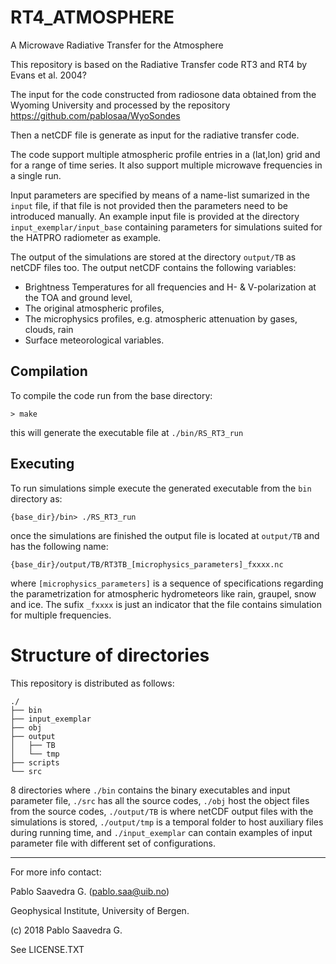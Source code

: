 # RT4_ATMOSPHERE

A Microwave Radiative Transfer for the Atmosphere

This repository is based on the Radiative Transfer code RT3 and RT4 by Evans et al. 2004?

The input for the code constructed from radiosone data obtained from the Wyoming University and processed by the repository https://github.com/pablosaa/WyoSondes

Then a netCDF file is generate as input for the radiative transfer code.

The code support multiple atmospheric profile entries in a (lat,lon) grid and for a range of time series. It also support multiple microwave frequencies in a single run.

Input parameters are specified by means of a name-list sumarized in the ``input`` file, if that file is not provided then the parameters need to be introduced manually. An example input file is provided at the directory ``input_exemplar/input_base`` containing parameters for simulations suited for the HATPRO radiometer as example. 

The output of the simulations are stored at the directory ``output/TB`` as netCDF files too. The output netCDF contains the following variables:
* Brightness Temperatures for all frequencies and H- & V-polarization at the TOA and ground level,
* The original atmospheric profiles,
* The microphysics profiles, e.g. atmospheric attenuation by gases, clouds, rain
* Surface meteorological variables.

## Compilation
To compile the code run from the base directory: 
  
    > make
  
this will generate the executable file at ``./bin/RS_RT3_run``

## Executing
To run simulations simple execute the generated executable from the ``bin`` directory as:

    {base_dir}/bin> ./RS_RT3_run
  
once the simulations are finished the output file is located at ``output/TB`` and has the following name:
    
    {base_dir}/output/TB/RT3TB_[microphysics_parameters]_fxxxx.nc
  
where ``[microphysics_parameters]`` is a sequence of specifications regarding the parametrization for atmospheric hydrometeors like rain, graupel, snow and ice. The sufix ``_fxxxx`` is just an indicator that the file contains simulation for multiple frequencies.

# Structure of directories
This repository is distributed as follows:

    ./
    ├── bin
    ├── input_exemplar
    ├── obj
    ├── output
    │   ├── TB
    │   └── tmp
    ├── scripts
    └── src

8 directories where ``./bin`` contains the binary executables and input parameter file, ``./src`` has all the source codes, ``./obj`` host the object files from the source codes, ``./output/TB`` is where netCDF output files with the simulations is stored, ``./output/tmp`` is a temporal folder to host auxiliary files during running time, and ``./input_exemplar`` can contain examples of input parameter file with different set of configurations. 

---
For more info contact:

Pablo Saavedra G. (pablo.saa@uib.no)

Geophysical Institute, University of Bergen.

(c) 2018 Pablo Saavedra G.

See LICENSE.TXT
